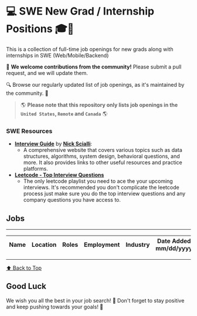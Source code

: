 # 💻 SWE New Grad / Internship Positions 🎓💼

This is a collection of full-time job openings for new grads along with internships in SWE (Web/Mobile/Backend)

🙏 **We welcome contributions from the community!** Please submit a pull request, and we will update them.

🔍 Browse our regularly updated list of job openings, as it's maintained by the community. 🚀

> 🌎 **Please note that this repository only lists job openings in the `United States`, `Remote` and `Canada`** 🌎

### SWE Resources 
- **[Interview Guide](https://interviewguide.dev/)** by **[Nick Scialli](https://twitter.com/nas5w)**:
  - A comprehensive website that covers various topics such as data structures, algorithms, system design, behavioral questions, and more. It also provides links to other useful resources and practice platforms.
- **[Leetcode - Top Interview Questions](https://leetcode.com/problem-list/top-interview-questions/)**
  - The only leetcode playlist you need to ace the your upcoming interviews. It's recommended you don't complicate the leetcode process just make sure you do the top interview questions and any company questions you have access to. 


## Jobs

---

| Name              | Location     | Roles                | Employment | Industry | Date Added <br> mm/dd/yyyy |
| ----------------- | ------------ | -------------------- | ------------ | ------------ | --------------------------- | 

---

[⬆️ Back to Top](#jobs)

## Good Luck

We wish you all the best in your job search! 🌟
Don't forget to stay positive and keep pushing towards your goals! 💪